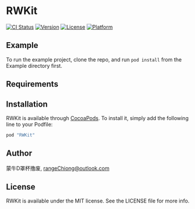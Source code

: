 # RWKit

[![CI Status](http://img.shields.io/travis/蒙牛D罩杯撸废/RWKit.svg?style=flat)](https://travis-ci.org/蒙牛D罩杯撸废/RWKit)
[![Version](https://img.shields.io/cocoapods/v/RWKit.svg?style=flat)](http://cocoapods.org/pods/RWKit)
[![License](https://img.shields.io/cocoapods/l/RWKit.svg?style=flat)](http://cocoapods.org/pods/RWKit)
[![Platform](https://img.shields.io/cocoapods/p/RWKit.svg?style=flat)](http://cocoapods.org/pods/RWKit)

## Example

To run the example project, clone the repo, and run `pod install` from the Example directory first.

## Requirements

## Installation

RWKit is available through [CocoaPods](http://cocoapods.org). To install
it, simply add the following line to your Podfile:

```ruby
pod "RWKit"
```

## Author

蒙牛D罩杯撸废, rangeChiong@outlook.com

## License

RWKit is available under the MIT license. See the LICENSE file for more info.
